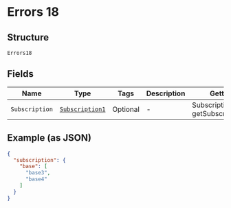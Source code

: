 
# Errors 18

## Structure

`Errors18`

## Fields

| Name | Type | Tags | Description | Getter | Setter |
|  --- | --- | --- | --- | --- | --- |
| `Subscription` | [`Subscription1`](../../doc/models/subscription-1.md) | Optional | - | Subscription1 getSubscription() | setSubscription(Subscription1 subscription) |

## Example (as JSON)

```json
{
  "subscription": {
    "base": [
      "base3",
      "base4"
    ]
  }
}
```

